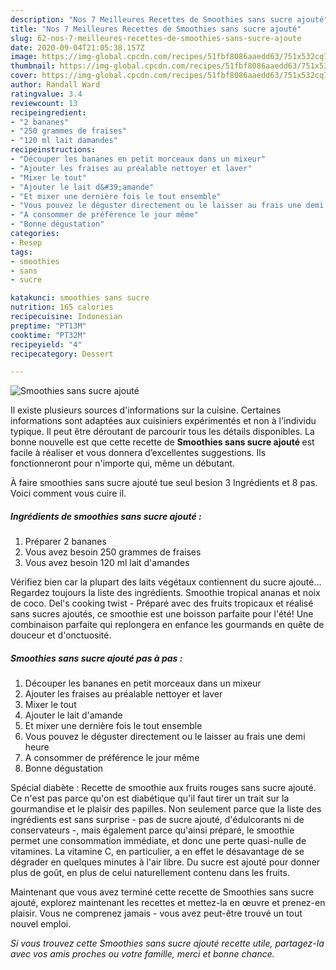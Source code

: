 ```yaml
---
description: "Nos 7 Meilleures Recettes de Smoothies sans sucre ajouté"
title: "Nos 7 Meilleures Recettes de Smoothies sans sucre ajouté"
slug: 62-nos-7-meilleures-recettes-de-smoothies-sans-sucre-ajoute
date: 2020-09-04T21:05:38.157Z
image: https://img-global.cpcdn.com/recipes/51fbf8086aaedd63/751x532cq70/smoothies-sans-sucre-ajoute-photo-principale-de-la-recette.jpg
thumbnail: https://img-global.cpcdn.com/recipes/51fbf8086aaedd63/751x532cq70/smoothies-sans-sucre-ajoute-photo-principale-de-la-recette.jpg
cover: https://img-global.cpcdn.com/recipes/51fbf8086aaedd63/751x532cq70/smoothies-sans-sucre-ajoute-photo-principale-de-la-recette.jpg
author: Randall Ward
ratingvalue: 3.4
reviewcount: 13
recipeingredient:
- "2 bananes"
- "250 grammes de fraises"
- "120 ml lait damandes"
recipeinstructions:
- "Découper les bananes en petit morceaux dans un mixeur"
- "Ajouter les fraises au préalable nettoyer et laver"
- "Mixer le tout"
- "Ajouter le lait d&#39;amande"
- "Et mixer une dernière fois le tout ensemble"
- "Vous pouvez le déguster directement ou le laisser au frais une demi heure"
- "A consommer de préférence le jour même"
- "Bonne dégustation"
categories:
- Resep
tags:
- smoothies
- sans
- sucre

katakunci: smoothies sans sucre 
nutrition: 165 calories
recipecuisine: Indonesian
preptime: "PT13M"
cooktime: "PT32M"
recipeyield: "4"
recipecategory: Dessert

---
```



![Smoothies sans sucre ajouté](https://img-global.cpcdn.com/recipes/51fbf8086aaedd63/751x532cq70/smoothies-sans-sucre-ajoute-photo-principale-de-la-recette.jpg)

Il existe plusieurs sources d'informations sur la cuisine. Certaines informations sont adaptées aux cuisiniers expérimentés et non à l'individu typique. Il peut être déroutant de parcourir tous les détails disponibles. La bonne nouvelle est que cette recette de <strong> Smoothies sans sucre ajouté </strong> est facile à réaliser et vous donnera d’excellentes suggestions. Ils fonctionneront pour n'importe qui, même un débutant.

<!--inarticleads1-->

À faire smoothies sans sucre ajouté tue seul besion 3 Ingrédients et 8 pas. Voici comment vous cuire il.

##### Ingrédients de smoothies sans sucre ajouté :

1. Préparer 2 bananes
1. Vous avez besoin 250 grammes de fraises
1. Vous avez besoin 120 ml lait d&#39;amandes


Vérifiez bien car la plupart des laits végétaux contiennent du sucre ajouté… Regardez toujours la liste des ingrédients. Smoothie tropical ananas et noix de coco. Del&#39;s cooking twist - Préparé avec des fruits tropicaux et réalisé sans sucres ajoutés, ce smoothie est une boisson parfaite pour l&#39;été! Une combinaison parfaite qui replongera en enfance les gourmands en quête de douceur et d&#39;onctuosité. 

<!--inarticleads2-->

##### Smoothies sans sucre ajouté pas à pas :

1. Découper les bananes en petit morceaux dans un mixeur
1. Ajouter les fraises au préalable nettoyer et laver
1. Mixer le tout
1. Ajouter le lait d&#39;amande
1. Et mixer une dernière fois le tout ensemble
1. Vous pouvez le déguster directement ou le laisser au frais une demi heure
1. A consommer de préférence le jour même
1. Bonne dégustation


Spécial diabète : Recette de smoothie aux fruits rouges sans sucre ajouté. Ce n&#39;est pas parce qu&#39;on est diabétique qu&#39;il faut tirer un trait sur la gourmandise et le plaisir des papilles. Non seulement parce que la liste des ingrédients est sans surprise - pas de sucre ajouté, d&#39;édulcorants ni de conservateurs -, mais également parce qu&#39;ainsi préparé, le smoothie permet une consommation immédiate, et donc une perte quasi-nulle de vitamines. La vitamine C, en particulier, a en effet le désavantage de se dégrader en quelques minutes à l&#39;air libre. Du sucre est ajouté pour donner plus de goût, en plus de celui naturellement contenu dans les fruits. 

<!--inarticleads1-->

<p>
Maintenant que vous avez terminé cette recette de Smoothies sans sucre ajouté, explorez maintenant les recettes et mettez-la en œuvre et prenez-en plaisir. Vous ne comprenez jamais - vous avez peut-être trouvé un tout nouvel emploi.
</p>

<p>
<i>Si vous trouvez cette Smoothies sans sucre ajouté recette utile, partagez-la avec vos amis proches ou votre famille, merci et bonne chance.</i>
</p>
